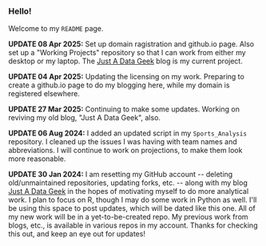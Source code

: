 ### Hello!

Welcome to my `README` page.

**UPDATE 08 Apr 2025:**
Set up domain ragistration and github.io page.  Also set up a "Working Projects" repository so that I can work from either my desktop or my laptop.  The [Just A Data Geek](https://www.justadatageek.com) blog is my current project.

**UPDATE 04 Apr 2025:**
Updating the licensing on my work.  Preparing to create a github.io page to do my blogging here, while my domain is registered elsewhere.

**UPDATE 27 Mar 2025:**
Continuing to make some updates. Working on reviving my old blog, "Just A Data Geek", also.

**UPDATE 06 Aug 2024:**
I added an updated script in my `Sports_Analysis` repository.  I cleaned up the issues I was having with team names and abbreviations.  I will continue to work on projections, to make them look more reasonable.

**UPDATE 30 Jan 2024:**
I am resetting my GitHub account -- deleting old/unmaintained repositories, updating forks, etc. -- along with my blog [Just A Data Geek](https://justadatageek.com/) in the hopes of motivating myself to do more analytical work.
I plan to focus on R, though I may do some work in Python as well.
I'll be using this space to post updates, which will be dated like this one.  All of my new work will be in a yet-to-be-created repo.  My previous work from blogs, etc., is available in various repos in my account.
Thanks for checking this out, and keep an eye out for updates!


<!--
**richard-ian-carpenter/richard-ian-carpenter** is a ✨ _special_ ✨ repository because its `README.md` (this file) appears on your GitHub profile.

Here are some ideas to get you started:

- 🔭 I’m currently working on ...
- 🌱 I’m currently learning ...
- 👯 I’m looking to collaborate on ...
- 🤔 I’m looking for help with ...
- 💬 Ask me about ...
- 📫 How to reach me: ...
- 😄 Pronouns: ...
- ⚡ Fun fact: ...
-->
